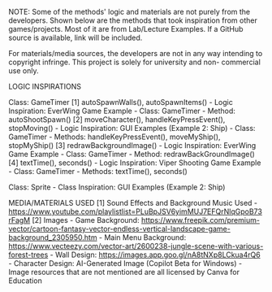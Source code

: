 NOTE: Some of the methods' logic and materials are not purely from the 
developers. Shown below are the methods that took inspiration from other 
games/projects. Most of it are from Lab/Lecture Examples. If a GitHub 
source is available, link will be included. 

For materials/media sources, the developers are not in any way intending
to copyright infringe. This project is solely for university and non-
commercial use only.

LOGIC INSPIRATIONS

Class: GameTimer
[1] autoSpawnWalls(), autoSpawnItems() 
	- Logic Inspiration: EverWing Game Example
	- Class: GameTimer
	- Method: autoShootSpawn()
[2] moveCharacter(), handleKeyPressEvent(), stopMoving()
	- Logic Inspiration: GUI Examples (Example 2: Ship)
	- Class: GameTimer
	- Methods: handleKeyPressEvent(), moveMyShip(), stopMyShip()
[3] redrawBackgroundImage()
	- Logic Inspiration: EverWing Game Example
	- Class: GameTimer
	- Method: redrawBackGroundImage()
[4] textTime(), seconds()
	- Logic Inspiration: Viper Shooting Game Example
	- Class: GameTimer
	- Methods: textTime(), seconds() 

Class: Sprite
	- Class Inspiration: GUI Examples (Example 2: Ship)

MEDIA/MATERIALS USED
[1] Sound Effects and Background Music Used
	- https://www.youtube.com/playlistlist=PLuBpJSV6yimMUJ7EFQrNlqGpoB73rFagM
[2] Images
	- Game Background: https://www.freepik.com/premium-vector/cartoon-fantasy-vector-endless-vertical-landscape-game-background_2305950.htm
	- Main Menu Background: https://www.vecteezy.com/vector-art/2600238-jungle-scene-with-various-forest-trees
	- Wall Design: https://images.app.goo.gl/nA8tNXp8LCkua4rQ6
	- Character Design: AI-Generated Image (Copilot Beta for Windows)
	- Image resources that are not mentioned are all licensed by Canva for Education
